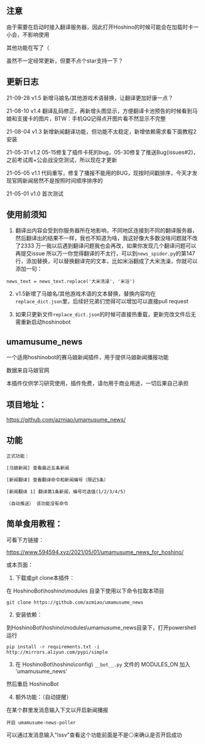 
## 注意

由于需要在启动时接入翻译服务器，因此打开Hoshino的时候可能会在加载时卡一小会，不影响使用

其他功能在写了（

虽然不一定经常更新，但要不点个star支持一下？

## 更新日志

21-09-28    v1.5    新增马娘名/其他游戏术语替换，让翻译更加好康一点？

21-08-10    v1.4    翻译乱码修正，再新增头图显示，方便翻译卡池预告的时候看到马娘和支援卡的图片，BTW：手机QQ记得点开图片看不然显示不完整

21-08-04    v1.3    新增新闻翻译功能，但功能不太稳定，新增依赖需求看下面教程2安装

21-05-31    v1.2    05-15修复了插件卡死的bug，05-30修复了推送Bug(issues#2)，之前考试周+公会战没空测试，所以现在才更新

21-05-05    v1.1    代码重写，修复了播报不能用的BUG，现按时间戳排序，今天才发现官网新闻居然不是按照时间顺序排序的

21-05-01    v1.0    首次测试

## 使用前须知

1. 翻译出内容会受到你服务器所在地影响，不同地区连接到不同的翻译服务器，然后翻译出的结果不一样，我也不知道为啥，我这好像大多数没啥问题就不改了2333
    万一我以后遇到翻译问题我也会再改，如果你发现几个翻译问题可以再提交issue
    所以万一你觉得翻译的不太行，可以到`news_spider.py`的第147行，添加替换，可以替换翻译完的文本，比如米浴翻成了大米洗澡，你就可以添加一句：
```
news_text = news_text.replace('大米洗澡', '米浴')
```

2. v1.5新增了马娘名/其他游戏术语的文本替换，替换内容均在`replace_dict.json`里，后续好兄弟们觉得可以增加可以直接pull request

3. 如果只更新文件`replace_dict.json`的时候可直接热重载，更新完改文件后无需重新启动hoshinobot

## umamusume_news

一个适用hoshinobot的赛马娘新闻插件，用于提供马娘新闻播报功能

数据来自马娘官网

本插件仅供学习研究使用，插件免费，请勿用于商业用途，一切后果自己承担

## 项目地址：
https://github.com/azmiao/umamusume_news/

## 功能
```
正式功能：

[马娘新闻] 查看最近五条新闻

[新闻翻译] 查看翻译命令和新闻编号（限近5条）

[新闻翻译 1] 翻译第1条新闻，编号可选值(1/2/3/4/5)

（自动推送） 该功能没有命令
```
## 简单食用教程：

可看下方链接：

https://www.594594.xyz/2021/05/01/umamusume_news_for_hoshino/

或本页面：

1. 下载或git clone本插件：

在 HoshinoBot\hoshino\modules 目录下使用以下命令拉取本项目
```
git clone https://github.com/azmiao/umamusume_news
```

2. 安装依赖：

到HoshinoBot\hoshino\modules\umamusume_news目录下，打开powershell运行
```
pip install -r requirements.txt -i http://mirrors.aliyun.com/pypi/simple
```

3. 在 HoshinoBot\hoshino\config\ `__bot__.py` 文件的 MODULES_ON 加入 'umamusume_news'

然后重启 HoshinoBot

4. 额外功能：（自动提醒）

在某个群里发消息输入下文以开启新闻播报
```
开启 umamusume-news-poller
```
可以通过发消息输入"lssv"查看这个功能前面是不是⚪来确认是否开启成功